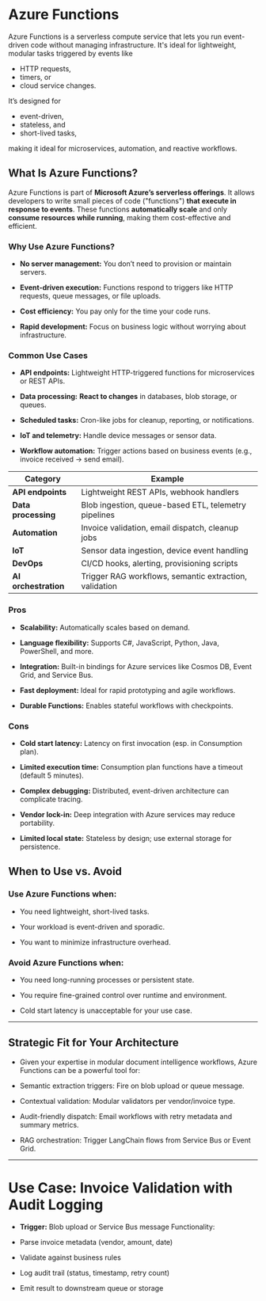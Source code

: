 # Azure Functions

Azure Functions is a serverless compute service that lets you run event-driven code without managing infrastructure. 
It's ideal for lightweight, modular tasks triggered by events like 

- HTTP requests,
- timers, or 
- cloud service changes.

It’s designed for 

- event-driven, 
- stateless, and
- short-lived tasks,

making it ideal for microservices, automation, and reactive workflows.

## What Is Azure Functions?

Azure Functions is part of **Microsoft Azure’s serverless offerings**. 
It allows developers to write small pieces of code ("functions") **that execute in response to events**. 
These functions **automatically scale** and only **consume resources while running**, making them cost-effective and efficient.

### Why Use Azure Functions?

- **No server management:** You don’t need to provision or maintain servers.

- **Event-driven execution:** Functions respond to triggers like HTTP requests, queue messages, or file uploads.

- **Cost efficiency:** You pay only for the time your code runs.

- **Rapid development:** Focus on business logic without worrying about infrastructure.

### Common Use Cases

- **API endpoints:** Lightweight HTTP-triggered functions for microservices or REST APIs.

- **Data processing:** **React to changes** in databases, blob storage, or queues.

- **Scheduled tasks:** Cron-like jobs for cleanup, reporting, or notifications.

- **IoT and telemetry:** Handle device messages or sensor data.

- **Workflow automation:** Trigger actions based on business events (e.g., invoice received → send email).

| **Category**       | **Example**                                                   |
|---------------------|---------------------------------------------------------------|
| **API endpoints**   | Lightweight REST APIs, webhook handlers                       |
| **Data processing** | Blob ingestion, queue-based ETL, telemetry pipelines          |
| **Automation**      | Invoice validation, email dispatch, cleanup jobs              |
| **IoT**             | Sensor data ingestion, device event handling                  |
| **DevOps**          | CI/CD hooks, alerting, provisioning scripts                   |
| **AI orchestration**| Trigger RAG workflows, semantic extraction, validation        |

### Pros

- **Scalability:** Automatically scales based on demand.

- **Language flexibility:** Supports C#, JavaScript, Python, Java, PowerShell, and more.

-  **Integration:** Built-in bindings for Azure services like Cosmos DB, Event Grid, and Service Bus.

-  **Fast deployment:** Ideal for rapid prototyping and agile workflows.

-  **Durable Functions:** Enables stateful workflows with checkpoints.



### Cons

- **Cold start latency:** Latency on first invocation (esp. in Consumption plan).

- **Limited execution time:** Consumption plan functions have a timeout (default 5 minutes).

- **Complex debugging:** Distributed, event-driven architecture can complicate tracing.

- **Vendor lock-in:** Deep integration with Azure services may reduce portability.

- **Limited local state:** Stateless by design; use external storage for persistence.


## When to Use vs. Avoid

### Use Azure Functions when:

- You need lightweight, short-lived tasks.

- Your workload is event-driven and sporadic.

- You want to minimize infrastructure overhead.

### Avoid Azure Functions when:

- You need long-running processes or persistent state.

- You require fine-grained control over runtime and environment.

- Cold start latency is unacceptable for your use case.

---

## Strategic Fit for Your Architecture

- Given your expertise in modular document intelligence workflows, Azure Functions can be a powerful tool for:
 
- Semantic extraction triggers: Fire on blob upload or queue message.

- Contextual validation: Modular validators per vendor/invoice type.

- Audit-friendly dispatch: Email workflows with retry metadata and summary metrics.

- RAG orchestration: Trigger LangChain flows from Service Bus or Event Grid.

---

# Use Case: Invoice Validation with Audit Logging

- **Trigger:** Blob upload or Service Bus message Functionality:

- Parse invoice metadata (vendor, amount, date)

- Validate against business rules

- Log audit trail (status, timestamp, retry count)

- Emit result to downstream queue or storage
